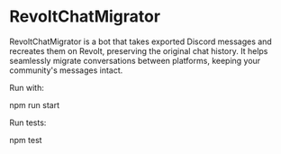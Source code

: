 # RevoltChatMigrator
RevoltChatMigrator is a bot that takes exported Discord messages and recreates them on Revolt, preserving the original chat history. It helps seamlessly migrate conversations between platforms, keeping your community's messages intact.

Run with:

npm run start

Run tests: 

npm test